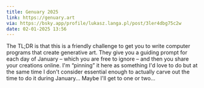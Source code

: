 ```yaml
---
title: Genuary 2025
link: https://genuary.art
via: https://bsky.app/profile/lukasz.langa.pl/post/3ler4dbg75c2w
date: 02-01-2025 13:56
---
```


The TL;DR is that this is a friendly challenge to get you to write computer programs that create generative art.
They give you a guiding prompt for each day of January – which you are free to ignore – and then you share your creations online.
I'm “pinning” it here as something I'd love to do but at the same time I don't consider essential enough to actually carve out the time to do it during January...
Maybe I'll get to one or two...

